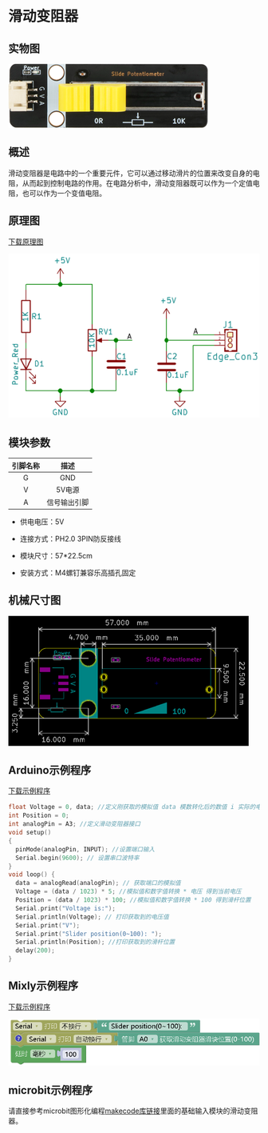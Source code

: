 # 滑动变阻器

## 实物图

![实物图](slide_potentiometer/slide_potentiometer.png)

## 概述

​		滑动变阻器是电路中的一个重要元件，它可以通过移动滑片的位置来改变自身的电阻，从而起到控制电路的作用。在电路分析中，滑动变阻器既可以作为一个定值电阻，也可以作为一个变值电阻。

## 原理图

[下载原理图](slide_potentiometer/slide_potentiometer_schematic.pdf)

![原理图](slide_potentiometer/slide_potentiometer_schematic.png)

## 模块参数
| 引脚名称 |     描述     |
| :------: | :----------: |
|    G     |     GND      |
|    V     |    5V电源    |
|    A     | 信号输出引脚 |

- 供电电压：5V

- 连接方式：PH2.0 3PIN防反接线

- 模块尺寸：57*22.5cm

- 安装方式：M4螺钉兼容乐高插孔固定

## 机械尺寸图

![机械尺寸图](slide_potentiometer/slide_potentiometer_assenbly.png)

## Arduino示例程序

[下载示例程序](slide_potentiometer/slide_potentiometer.zip)

``` c
float Voltage = 0, data; //定义刚获取的模拟值 data 模数转化后的数值 i 实际的电阻大小 j
int Position = 0;
int analogPin = A3; //定义滑动变阻器接口
void setup()
{
  pinMode(analogPin, INPUT); //设置端口输入
  Serial.begin(9600); // 设置串口波特率
}
void loop() {
  data = analogRead(analogPin); // 获取端口的模拟值
  Voltage = (data / 1023) * 5; //模拟值和数字值转换 * 电压 得到当前电压
  Position = (data / 1023) * 100; //模拟值和数字值转换 * 100 得到滑杆位置
  Serial.print("Voltage is:");
  Serial.println(Voltage); // 打印获取到的电压值
  Serial.print("V");
  Serial.print("Slider position(0~100): ");
  Serial.println(Position); //打印获取到的滑杆位置
  delay(200);
}
```

## Mixly示例程序

[下载示例程序](slide_potentiometer/slide_potentiometer_Mixly_demo.zip)

![Mixly示例程序](slide_potentiometer/Mixly_demo.png)

## microbit示例程序

请直接参考microbit图形化编程[makecode库链接](https://github.com/emakefun/pxt-sensorbit)里面的基础输入模块的滑动变阻器。